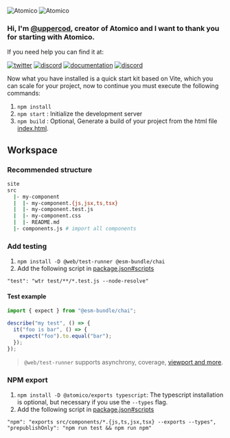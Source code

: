 ![Atomico](https://raw.githubusercontent.com/atomicojs/docs/master/.gitbook/assets/h4.svg)
![Atomico](https://raw.githubusercontent.com/atomicojs/docs/master/.gitbook/assets/h3.svg)

### Hi, I'm [@uppercod](https://twitter.com/uppercod), creator of Atomico and I want to thank you for starting with Atomico.

If you need help you can find it at:

[![twitter](https://raw.githubusercontent.com/atomicojs/docs/master/.gitbook/assets/twitter.svg)](https://twitter.com/atomicojs)
[![discord](https://raw.githubusercontent.com/atomicojs/docs/master/.gitbook/assets/discord.svg)](https://discord.gg/7z3rNhmkNE)
[![documentation](https://raw.githubusercontent.com/atomicojs/docs/master/.gitbook/assets/doc-1.svg)](https://atomico.gitbook.io/doc/)
[![discord](https://raw.githubusercontent.com/atomicojs/docs/master/.gitbook/assets/doc.svg)](https://webcomponents.dev/edit/collection/F7dm6YnMEDRtAl57RTXU/d6E4w07fsQbb0CelYQac)

Now what you have installed is a quick start kit based on Vite, which you can scale for your project, now to continue you must execute the following commands:

1. `npm install`
2. `npm start` : Initialize the development server
3. `npm build` : Optional, Generate a build of your project from the html file [index.html](index.html).

## Workspace

### Recommended structure

```bash
site
src
  |- my-component
  |  |- my-component.{js,jsx,ts,tsx}
  |  |- my-component.test.js
  |  |- my-component.css
  |  |- README.md
  |- components.js # import all components
```

### Add testing

1. `npm install -D @web/test-runner @esm-bundle/chai`
2. Add the following script in [package.json#scripts](package.json)

```
"test": "wtr test/**/*.test.js --node-resolve"
```

#### Test example

```js
import { expect } from "@esm-bundle/chai";

describe("my test", () => {
  it("foo is bar", () => {
    expect("foo").to.equal("bar");
  });
});
```

> `@web/test-runner` supports asynchrony, coverage, [viewport and more](https://modern-web.dev/docs/test-runner/commands/).

### NPM export

1. `npm install -D @atomico/exports typescript`: The typescript installation is optional, but necessary if you use the `--types` flag.
2. Add the following script in [package.json#scripts](package.json)

```
"npm": "exports src/components/*.{js,ts,jsx,tsx} --exports --types",
"prepublishOnly": "npm run test && npm run npm"
```
